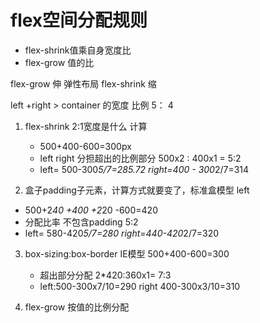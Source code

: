 # flex空间分配规则
 - flex-shrink值乘自身宽度比
 - flex-grow 值的比

flex-grow  伸
弹性布局  flex-shrink   缩

left +right > container 的宽度    比例 5： 4


1. flex-shrink  2:1宽度是什么
  计算
    -  500+400-600=300px
    - left right 分担超出的比例部分    500x2 : 400x1 = 5:2
    - left= 500-300*5/7=285.72   right=400 - 300*2/7=314

2. 盒子padding子元素，计算方式就要变了，标准盒模型
  left
  - 500+2*40 +400 +2*20 -600=420
  - 分配比率 不包含padding 5:2
  - left= 580-420*5/7=280   right=440-420*2/7=320

3. box-sizing:box-border  IE模型
   500+400-600=300
   - 超出部分分配   2*420:360x1=  7:3
   - left:500-300x7/10=290     right 400-300x3/10=310



5. flex-grow
   按值的比例分配